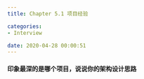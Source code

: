 ```yaml
---
title: Chapter 5.1 项目经验

categories:
- Interview

date: 2020-04-28 00:00:51
---
```

#### 印象最深的是哪个项目，说说你的架构设计思路